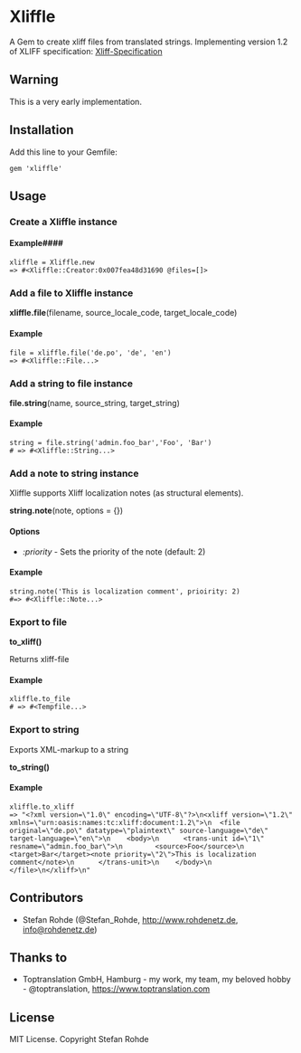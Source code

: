 # Xliffle
A Gem to create xliff files from translated strings. Implementing version 1.2 of XLIFF specification: [Xliff-Specification](http://docs.oasis-open.org/xliff/xliff-core/xliff-core.html)

## Warning
This is a very early implementation.

## Installation
Add this line to your Gemfile:

`gem 'xliffle'`


## Usage
### Create a Xliffle instance

#### Example####

```
xliffle = Xliffle.new
=> #<Xliffle::Creator:0x007fea48d31690 @files=[]>
```

### Add a file to Xliffle instance

**xliffle.file**(filename, source_locale_code, target_locale_code)

#### Example ####
```
file = xliffle.file('de.po', 'de', 'en')
=> #<Xliffle::File...>
```

### Add a string to file instance

**file.string**(name, source_string, target_string)

#### Example ####

```
string = file.string('admin.foo_bar','Foo', 'Bar')
# => #<Xliffle::String...>
```

### Add a note to string instance
Xliffle supports Xliff localization notes (as structural elements).

**string.note**(note, options = {})

#### Options ####

* *:priority* - Sets the priority of the note (default: 2)

#### Example ####

```
string.note('This is localization comment', prioirity: 2)
#=> #<Xliffle::Note...>
```


### Export to file

**to_xliff()**

Returns xliff-file

#### Example ####
```
xliffle.to_file
# => #<Tempfile...>
```

### Export to string

Exports XML-markup to a string

**to_string()**
#### Example ####

```
xliffle.to_xliff
=> "<?xml version=\"1.0\" encoding=\"UTF-8\"?>\n<xliff version=\"1.2\" xmlns=\"urn:oasis:names:tc:xliff:document:1.2\">\n  <file original=\"de.po\" datatype=\"plaintext\" source-language=\"de\" target-language=\"en\">\n    <body>\n      <trans-unit id=\"1\" resname=\"admin.foo_bar\">\n        <source>Foo</source>\n        <target>Bar</target><note priority=\"2\">This is localization comment</note>\n      </trans-unit>\n    </body>\n  </file>\n</xliff>\n"
```


## Contributors

* Stefan Rohde (@Stefan_Rohde, http://www.rohdenetz.de, info@rohdenetz.de)

## Thanks to

* Toptranslation GmbH, Hamburg - my work, my team, my beloved hobby - @toptranslation, https://www.toptranslation.com
    
## License

MIT License. Copyright Stefan Rohde

